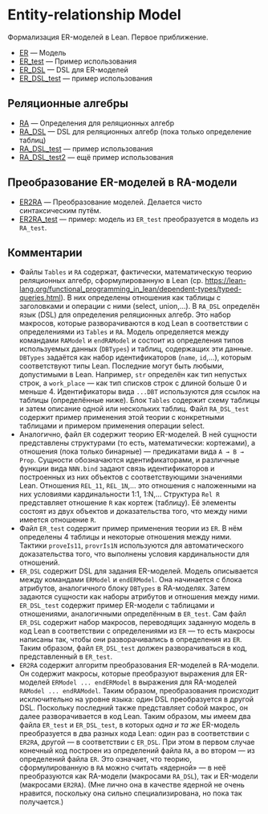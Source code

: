 # Entity-relationship Model

Формализация ER-моделей в Lean. Первое приближение.

+ [ER](ER.lean) — Модель 
+ [ER_test](ER_test.lean) — Пример использования
+ [ER_DSL](ER_DSL.lean) — DSL для ER-моделей
+ [ER_DSL_test](ER_DSL_test.lean) — пример использования

## Реляционные алгебры

+ [RA](RA.lean) — Определения для реляционных алгебр
+ [RA_DSL](RA_DSL.lean) — DSL для реляционных алгебр (пока только
  определение таблиц)
+ [RA_DSL_test](RA_DSL_test.lean) — пример использования 
+ [RA_DSL_test2](RA_DSL_test2.lean) — ещё пример использования 

## Преобразование ER-моделей в RA-модели

+ [ER2RA](ER2RA.lean) — Преобразование моделей. Делается чисто
  синтаксическим путём.
+ [ER2RA_test](ER2RA_test.lean) — пример: модель из `ER_test` преобразуется
  в модель из `RA_test`.

## Комментарии
+ Файлы `Tables` и `RA` содержат, фактически, математическую теорию
  реляционных алгебр, сформулированную в Lean
  (ср. https://lean-lang.org/functional_programming_in_lean/dependent-types/typed-queries.html).
  В них определены отношения как таблицы с заголовками и операции с ними
  (select, union,...).  В `RA_DSL` определён язык (DSL) для определения
  реляционных алгебр.  Это набор макросов, которые разворачиваются в код
  Lean в соответствии с определениями из `Tables` и `RA`.  Модель
  определяется между командами `RAModel` и `endRAModel` и состоит из
  определения типов используемых данных (`DBTypes`) и таблиц, содержащих
  эти данные.  `DBTypes` задаётся как набор идентификаторов (`name`,
  `id`,...), которым соответствуют типы Lean.  Последние могут быть любыми,
  допустимыми в Lean.  Например, `str` определён как тип непустых строк, а
  `work_place` — как тип списков строк с длиной больше 0 и меньше 4.
  Идентификаторы вида `...DBT` используются для ссылок на таблицы
  (определённые ниже).  Блок `Tables` содержит схему таблицы и затем
  описание одной или нескольких таблиц.  Файл `RA_DSL_test` содержит пример
  применения этой теории с конкретными таблицами и примером применения
  операции select.
+ Аналогично, файл `ER` содержит теорию ER-моделей.  В ней сущности
  представлены структурами (то есть, математически: кортежами), а отношения
  (пока только бинарные) — предикатами вида `A → B → Prop`.  Сущности
  обозначаются идентификаторами, и различные функции вида `NNN.bind` задают
  связь идентификаторов и построенных из них объектов с соответствующими
  значениями Lean.  Отношения `REL_11`, `REL_1N`,... это отношения с
  наложенными на них условиями кардинальности 1:1, 1:N,...  Структура `Rel
  R` представляет отношение `R` как кортеж (таблицу).  Её элементы состоят
  из двух объектов и доказательства того, что между ними имеется отношение
  `R`.
+ Файл `ER_test` содержит пример применения теории из `ER`.  В нём
  определены 4 таблицы и некоторые отношения между ними.  Тактики
  `proveIs11`, `provrIs1N` используются для автоматического доказательства
  того, что выполнены условия кардинальности для отношений.
+ `ER_DSL` содержит DSL для задания ER-моделей.  Модель описывается между
  командами `ERModel` и `endERModel`.  Она начинается с блока атрибутов,
  аналогичного блоку `DBTypes` в RA-моделях.  Затем задаются сущности как
  наборы атрибутов и отношения между ними.  `ER_DSL_test` содержит пример
  ER-модели с таблицами и отношениями, аналогичными определённым в
  `ER_test`.  Сам файл `ER_DSL` содержит набор макросов, переводящих
  заданную модель в код Lean в соответствии с определениями из `ER` — то
  есть макросы написаны так, чтобы они разворачивались в определения из
  `ER`.  Таким образом, файл `ER_DSL_test` должен разворачиваться в код,
  представленный в `ER_test`.
+ `ER2RA` содержит алгоритм преобразования ER-моделей в RA-модели.  Он
  содержит макросы, которые преобразуют выражения для ER-моделей `ERModel
  ... endERModel` в выражения для RA-моделей `RAModel ... endRAModel`.
  Таким образом, преобразования происходит исключительно на уровне языка:
  один DSL преобразуется в другой DSL.  Поскольку последний также
  представляет собой макрос, он далее разворачивается в код Lean.  Таким
  образом, мы имеем два файла `ER_test` и `ER_DSL_test`, в которых _одна и
  та же_ ER-модель преобразуется в два разных кода Lean: один раз в
  соответствии с `ER2RA`, другой — в соответствии с `ER_DSL`.  При этом в
  первом случае конечный код построен из определений файла `RA`, а во
  втором — из определений файла `ER`.  Это означает, что теорию,
  сформулированную в `RA` можно считать «ядерной» — в неё преобразуются как
  RA-модели (макросами `RA_DSL`), так и ER-модели (макросами `ER2RA`).
  (Мне лично она в качестве ядерной не очень нравится, поскольку она сильно
  специализирована, но пока так получается.)
